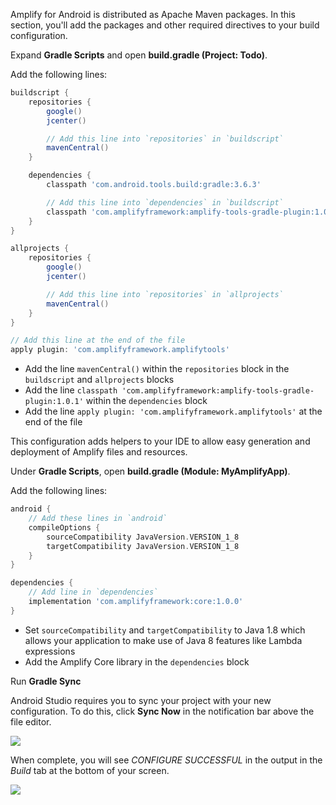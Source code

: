 Amplify for Android is distributed as Apache Maven packages. In this section, you'll add the packages and other required directives to your build configuration.

Expand **Gradle Scripts** and open **build.gradle (Project: Todo)**.

Add the following lines:

```groovy
buildscript {
    repositories {
        google()
        jcenter()

        // Add this line into `repositories` in `buildscript`
        mavenCentral()
    }

    dependencies {
        classpath 'com.android.tools.build:gradle:3.6.3'

        // Add this line into `dependencies` in `buildscript`
        classpath 'com.amplifyframework:amplify-tools-gradle-plugin:1.0.1'
    }
}

allprojects {
    repositories {
        google()
        jcenter()

        // Add this line into `repositories` in `allprojects`
        mavenCentral()
    }
}

// Add this line at the end of the file
apply plugin: 'com.amplifyframework.amplifytools'
```

- Add the line `mavenCentral()` within the `repositories` block in the `buildscript` and `allprojects` blocks
- Add the line `classpath 'com.amplifyframework:amplify-tools-gradle-plugin:1.0.1'` within the `dependencies` block
- Add the line `apply plugin: 'com.amplifyframework.amplifytools'` at the end of the file 

This configuration adds helpers to your IDE to allow easy generation and deployment of Amplify files and resources.

Under **Gradle Scripts**, open **build.gradle (Module: MyAmplifyApp)**.

Add the following lines:

```groovy
android {
    // Add these lines in `android`
    compileOptions {
        sourceCompatibility JavaVersion.VERSION_1_8
        targetCompatibility JavaVersion.VERSION_1_8
    }
}

dependencies {
    // Add line in `dependencies`
    implementation 'com.amplifyframework:core:1.0.0'
}
```

- Set `sourceCompatibility` and `targetCompatibility` to Java 1.8 which allows your application to make use of Java 8 features like Lambda expressions
- Add the Amplify Core library in the `dependencies` block

Run **Gradle Sync**

Android Studio requires you to sync your project with your new configuration. To do this, click **Sync Now** in the notification bar above the file editor.

![](~/images/lib/getting-started/android/set-up-android-studio-sync-gradle.png)

When complete, you will see *CONFIGURE SUCCESSFUL* in the output in the *Build* tab at the bottom of your screen.
    
![](~/images/lib/getting-started/android/set-up-android-studio-configure-successful.png)